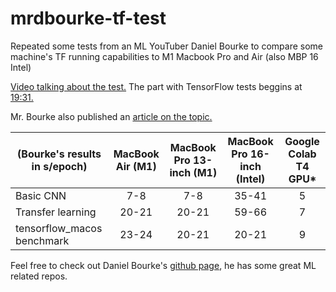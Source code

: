 # mrdbourke-tf-test
Repeated some tests from an ML YouTuber Daniel Bourke to compare some machine's TF running capabilities to M1 Macbook Pro and Air (also MBP 16 Intel)

[Video talking about the test.](https://youtu.be/oqnq8miWVq0) The part with TensorFlow tests beggins at [19:31.](https://youtu.be/oqnq8miWVq0?t=1168)

Mr. Bourke also published an [article on the topic.](https://www.mrdbourke.com/m1-macbook-vs-intel-macbook-speed-comparison/)

  (Bourke's results in s/epoch)  | MacBook Air (M1)       | MacBook Pro 13-inch (M1) | MacBook Pro 16-inch (Intel) | Google Colab T4 GPU*
 -----------------    | :---: |:-------------:| :-----:|:-----:|
  Basic CNN           | 7-8 | 7-8 | 35-41 | 5 |
  Transfer learning   | 20-21 | 20-21 | 59-66 | 7 |
  tensorflow_macos benchmark| 23-24 | 20-21 | 20-21 | 9 |




Feel free to check out Daniel Bourke's [github page](https://github.com/mrdbourke), he has some great ML related repos.
